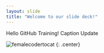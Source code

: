 ```yaml
---
layout: slide
title: "Welcome to our slide deck!"
---
```


Hello GitHub Training! Caption Update

![femalecodertocat](https://octodex.github.com/images/femalecodertocat.png)
{: .center}
